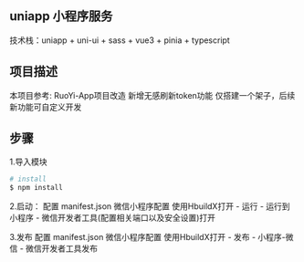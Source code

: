 ## uniapp 小程序服务
技术栈：uniapp + uni-ui + sass + vue3 + pinia + typescript

## 项目描述
本项目参考: RuoYi-App项目改造
新增无感刷新token功能
仅搭建一个架子，后续新功能可自定义开发

## 步骤

1.导入模块
```bash
# install
$ npm install
```

2.启动：
配置 manifest.json 微信小程序配置
使用HbuildX打开 - 运行 - 运行到小程序 - 微信开发者工具(配置相关端口以及安全设置)打开

3.发布
配置 manifest.json 微信小程序配置
使用HbuildX打开 - 发布 - 小程序-微信 - 微信开发者工具发布



